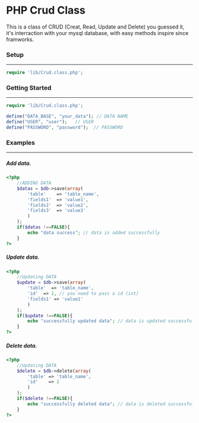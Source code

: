 PHP Crud Class
=============

This is a class of CRUD (Creat, Read, Update and Delete) you guessed it,
it's interraction with your mysql database, with easy methods inspire since framworks.

### Setup
-----------------

```php
require 'lib/Crud.class.php';
```

### Getting Started
-----------------
```php
require 'lib/Crud.class.php';

define("DATA_BASE", "your_data"); // DATA NAME
define("USER", "user");   // USER
define("PASSWORD", "password");  // PASSWORD
```

### Examples
-----------------

##### Add data.
```php
<?php
	//ADDING DATA
	$datas = $db->save(array(
		'table'    => 'table_name',
		'fields1'  => 'value1',
		'fields2'  => 'value2',
		'fields3'  => 'value3'
		)
	);
	if($datas !==FALSE){
		echo "data success"; // data is added successfully
	}
?>
```
##### Update data.
```php
<?php
	//Updating DATA
	$update = $db->save(array(
		'table'  => 'table_name',
		'id'  => 1, // you need to pass a id (int)
		'fields1' => 'value1'
		)
	);
	if($update !==FALSE){
		echo "successfully updated data"; // data is updated successfully
	}
?>
```
##### Delete data.
```php
<?php
	//Updating DATA
	$delete = $db->delete(array(
		'table' => 'table_name',
		'id'    => 2
		)
	);
	if($delete !==FALSE){
		echo "successfully deleted data"; // data is deleted successfully
	}
?>
```



